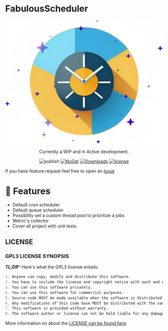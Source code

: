 # FabulousScheduler

<div align="center">
<img src=".github/images/banner.png" alt="FabulousScheduler"/>
<br>
	
Currently a WIP and in Active development.


<!--![build](https://github.com/lif0/FabulousScheduler/actions/workflows/github-actions-build.yml/badge.svg) ![tests](https://github.com/lif0/FabulousScheduler/actions/workflows/github-actions-build.yml/badge.svg) -->
![publish](https://github.com/lif0/FabulousScheduler/actions/workflows/github-actions-push-nuget.yml/badge.svg) [![NuGet](https://img.shields.io/nuget/v/FabulousScheduler.svg)](https://www.nuget.org/packages/FabulousScheduler)  [![Downloads](https://img.shields.io/nuget/dt/FabulousScheduler.svg)](https://www.nuget.org/packages/FabulousScheduler) [![license](https://img.shields.io/github/license/lif0/FabulousScheduler.svg)](https://github.com/lif0/FabulousScheduler/blob/main/LICENSE)

<!--[![build](https://github.com/lif0/FabulousScheduler/workflows/build/badge.svg?branch=main)](https://github.com/lif0/FabulousScheduler/actions?query=branch%3Amain) -->

</div>

If you have feature request feel free to open an [Issue](https://github.com/lif0/FabulousScheduler/issues/new/choose)

# 🚀 Features
- Default cron scheduler
- Default queue scheduler
- Possibility set a custom thread pool to prioritize a jobs
- Metric's collector
- Cover all project with unit tests

## LICENSE
### GPL3 LICENSE SYNOPSIS

**_TL;DR_*** Here's what the GPL3 license entails:

```markdown
1. Anyone can copy, modify and distribute this software.
2. You have to include the license and copyright notice with each and every distribution.
3. You can use this software privately.
4. You can use this software for commercial purposes.
5. Source code MUST be made available when the software is distributed.
6. Any modifications of this code base MUST be distributed with the same license, GPLv3.
7. This software is provided without warranty.
8. The software author or license can not be held liable for any damages inflicted by the software.
```

More information on about the [LICENSE can be found here](http://choosealicense.com/licenses/gpl-3.0/)